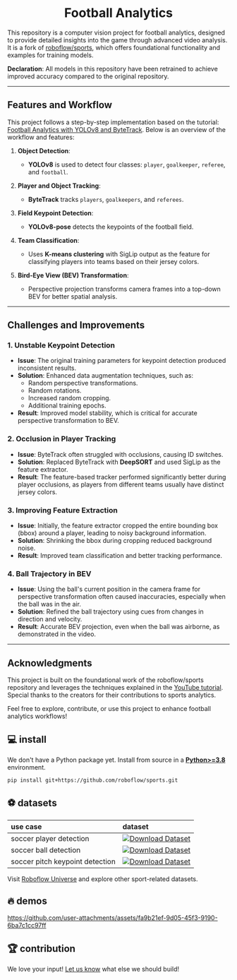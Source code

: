 <div align="center">

  <h1>Football Analytics</h1>

</div>

This repository is a computer vision project for football analytics, designed to provide detailed insights into the game through advanced video analysis. It is a fork of [roboflow/sports](https://github.com/roboflow/sports), which offers foundational functionality and examples for training models.

**Declaration**: All models in this repository have been retrained to achieve improved accuracy compared to the original repository.

---

## Features and Workflow

This project follows a step-by-step implementation based on the tutorial: [Football Analytics with YOLOv8 and ByteTrack](https://youtu.be/aBVGKoNZQUw?si=M7-6FJU2p5CUAJn_). Below is an overview of the workflow and features:

1. **Object Detection**:
   - **YOLOv8** is used to detect four classes: `player`, `goalkeeper`, `referee`, and `football`.

2. **Player and Object Tracking**:
   - **ByteTrack** tracks `players`, `goalkeepers`, and `referees`.

3. **Field Keypoint Detection**:
   - **YOLOv8-pose** detects the keypoints of the football field.

4. **Team Classification**:
   - Uses **K-means clustering** with SigLip output as the feature for classifying players into teams based on their jersey colors.

5. **Bird-Eye View (BEV) Transformation**:
   - Perspective projection transforms camera frames into a top-down BEV for better spatial analysis.

---

## Challenges and Improvements

### 1. Unstable Keypoint Detection
- **Issue**: The original training parameters for keypoint detection produced inconsistent results.
- **Solution**: Enhanced data augmentation techniques, such as:
  - Random perspective transformations.
  - Random rotations.
  - Increased random cropping.
  - Additional training epochs.
- **Result**: Improved model stability, which is critical for accurate perspective transformation to BEV.

### 2. Occlusion in Player Tracking
- **Issue**: ByteTrack often struggled with occlusions, causing ID switches.
- **Solution**: Replaced ByteTrack with **DeepSORT** and used SigLip as the feature extractor.
- **Result**: The feature-based tracker performed significantly better during player occlusions, as players from different teams usually have distinct jersey colors.

### 3. Improving Feature Extraction
- **Issue**: Initially, the feature extractor cropped the entire bounding box (bbox) around a player, leading to noisy background information.
- **Solution**: Shrinking the bbox during cropping reduced background noise.
- **Result**: Improved team classification and better tracking performance.

### 4. Ball Trajectory in BEV
- **Issue**: Using the ball's current position in the camera frame for perspective transformation often caused inaccuracies, especially when the ball was in the air.
- **Solution**: Refined the ball trajectory using cues from changes in direction and velocity.
- **Result**: Accurate BEV projection, even when the ball was airborne, as demonstrated in the video.

---

## Acknowledgments

This project is built on the foundational work of the roboflow/sports repository and leverages the techniques explained in the [YouTube tutorial](https://youtu.be/aBVGKoNZQUw?si=M7-6FJU2p5CUAJn_). Special thanks to the creators for their contributions to sports analytics.

Feel free to explore, contribute, or use this project to enhance football analytics workflows!

## 💻 install

We don't have a Python package yet. Install from source in a
[**Python>=3.8**](https://www.python.org/) environment.

```bash
pip install git+https://github.com/roboflow/sports.git
```

## ⚽ datasets

| use case                        | dataset                                                                                                                                                          |
|:--------------------------------|:-----------------------------------------------------------------------------------------------------------------------------------------------------------------|
| soccer player detection         | [![Download Dataset](https://app.roboflow.com/images/download-dataset-badge.svg)](https://universe.roboflow.com/roboflow-jvuqo/football-players-detection-3zvbc) |
| soccer ball detection           | [![Download Dataset](https://app.roboflow.com/images/download-dataset-badge.svg)](https://universe.roboflow.com/roboflow-jvuqo/football-ball-detection-rejhg)    |
| soccer pitch keypoint detection | [![Download Dataset](https://app.roboflow.com/images/download-dataset-badge.svg)](https://universe.roboflow.com/roboflow-jvuqo/football-field-detection-f07vi)   |

Visit [Roboflow Universe](https://universe.roboflow.com/) and explore other sport-related datasets.

## 🔥 demos

https://github.com/user-attachments/assets/fa9b21ef-9d05-45f3-9190-6ba7c1cc97ff

## 🏆 contribution

We love your input! [Let us know](https://github.com/roboflow/sports/issues) what else we should build!

